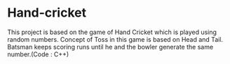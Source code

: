 # Hand-cricket

This project is based on the game of Hand Cricket which is played using random numbers. Concept of Toss in this game is based on Head and Tail. Batsman keeps scoring runs until he and the bowler generate the same number.(Code : C++)
